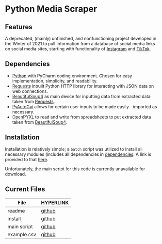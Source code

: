 # **Python Media Scraper**

## Features
A deprecated, (mainly) unfinished, and nonfunctioning project developed in the Winter of 2021 to pull information from a database of social media links on social media sites, starting with functionality of [Instagram] and [TikTok].

## Dependencies
- [Python] with PyCharm coding environment. Chosen for easy implementation, simplicity, and readability.
- [Requests] inbuilt Python HTTP library for interacting with JSON data on web connections.
- [BeautifulSoup4] as main device for inputting data from extracted data taken from [Requests].
- [PyAutoGui] allows for certain user inputs to be made easily - imported as necessary.
- [OpenPYXL] to read and write from spreadsheets to put extracted data taken from [BeautifulSoup4].

## Installation
Installation is relatively simple; a ```batch``` script was utilized to install all necessary modules (includes all dependencies in [dependencies](#dependencies). A link is provided to that [here][GHub_install].

Unfortunately, the main script for this code is currently unavailable for download.

## Current Files
| File | HYPERLINK |
| ---- | --------- |
| readme | [github][GHub_readme] | 
| install | [github][GHub_install] |
| main script | [github][GHub_scraperpy] |
| example csv | [github][GHub_linkcsv] |

[//]: # (reference links)

[TikTok]: <https://tiktok.com>
[Instagram]: <https://instagram.com>
[Python]: <https://www.python.org/>
[BeautifulSoup4]: <https://beautiful-soup-4.readthedocs.io/en/latest/>
[PyAutoGui]: <https://pyautogui.readthedocs.io/en/latest/>
[OpenPYXL]: <https://openpyxl.readthedocs.io/en/stable/>
[Requests]: <https://pypi.org/project/requests/>
[GHub_readme]: <https://github.com/andrewleachtx/pymediascraper/blob/main/README.md>
[GHub_install]: <https://github.com/andrewleachtx/pymediascraper/blob/main/install.bat>
[GHub_scraperpy]: <https://github.com/andrewleachtx/pymediascraper/blob/main/pymediascraper.py>
[GHub_linkcsv]: <https://github.com/andrewleachtx/pymediascraper/blob/main/examplesheet.csv>
